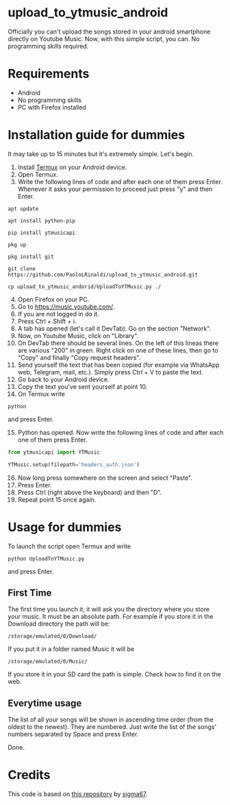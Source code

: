 # upload_to_ytmusic_android
Officially you can't upload the songs stored in your android smartphone directly on Youtube Music.
Now, with this simple script, you can.
No programming skills required.

# Requirements
- Android
- No programming skills
- PC with Firefox installed

# Installation guide for dummies
It may take up to 15 minutes but it's extremely simple.
Let's begin.

1. Install [Termux](https://play.google.com/store/apps/details?id=com.termux&hl=it) on your Android device.
2. Open Termux.
3. Write the following lines of code and after each one of them press Enter. Whenever it asks your permission to proceed just press "y" and then Enter.
```
apt update

apt install python-pip

pip install ytmusicapi

pkg up

pkg install git

git clone https://github.com/PaoloLRinaldi/upload_to_ytmusic_android.git

cp upload_to_ytmusic_andorid/UploadToYTMusic.py ./
```
4. Open Firefox on your PC.
5. Go to https://music.youtube.com/.
6. If you are not logged in do it.
7. Press Ctrl + Shift + i.
8. A tab has opened (let's call it DevTab). Go on the section "Network".
9. Now, on Youtube Music, click on "Library".
10. On DevTab there should be several lines. On the left of this lineas there are various "200" in green. Right click on one of these lines, then go to "Copy" and finally "Copy request headers".
11. Send yourself the text that has been copied (for example via WhatsApp web, Telegram, mail, etc.). Simply press Ctrl + V to paste the text.
12. Go back to your Android device.
13. Copy the text you've sent yourself at point 10.
14. On Termux write
```
python
```
and press Enter.

15. Python has opened. Now write the following lines of code and after each one of them press Enter.
```python
from ytmusicapi import YTMusic

YTMusic.setup(filepath='headers_auth.json')
```
16. Now long press somewhere on the screen and select "Paste".
17. Press Enter.
18. Press Ctrl (right above the keyboard) and then "D".
19. Repeat point 15 once again.

# Usage for dummies
To launch the script open Termux and write
```
python UploadToYTMusic.py
```
and press Enter.

## First Time
The first time you launch it, it will ask you the directory where you store your music. It must be an absolute path.
For example if you store it in the Download directory the path will be:
```
/storage/emulated/0/Download/
```
If you put it in a folder named Music it will be
```
/storage/emulated/0/Music/
```
If you store it in your SD card the path is simple. Check how to find it on the web.

## Everytime usage
The list of all your songs will be shown in ascending time order (from the oldest to the newest).
They are numbered. Just write the list of the songs' numbers separated by Space and press Enter.

Done.

# Credits
This code is based on [this repository](https://github.com/sigma67/ytmusicapi.git) by [sigma67](https://github.com/sigma67).

